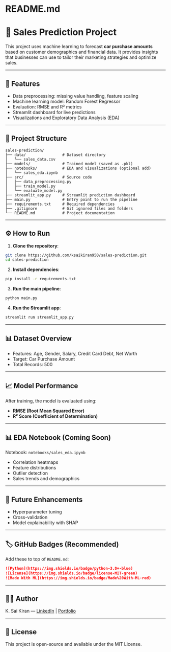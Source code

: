 # README.md
# 🧠 Sales Prediction Project

This project uses machine learning to forecast **car purchase amounts** based on customer demographics and financial data. It provides insights that businesses can use to tailor their marketing strategies and optimize sales.

---

## 🚀 Features
- Data preprocessing: missing value handling, feature scaling
- Machine learning model: Random Forest Regressor
- Evaluation: RMSE and R² metrics
- Streamlit dashboard for live predictions
- Visualizations and Exploratory Data Analysis (EDA)

---

## 📁 Project Structure
```
sales-prediction/
├── data/                # Dataset directory
│   └── sales_data.csv
├── models/              # Trained model (saved as .pkl)
├── notebooks/           # EDA and visualizations (optional add)
│   └── sales_eda.ipynb
├── src/                 # Source code
│   ├── data_preprocessing.py
│   ├── train_model.py
│   └── evaluate_model.py
├── streamlit_app.py     # Streamlit prediction dashboard
├── main.py              # Entry point to run the pipeline
├── requirements.txt     # Required dependencies
├── .gitignore           # Git ignored files and folders
└── README.md            # Project documentation
```

---

## ⚙️ How to Run

1. **Clone the repository**:
```bash
git clone https://github.com/ksaikiran950/sales-prediction.git
cd sales-prediction
```

2. **Install dependencies**:
```bash
pip install -r requirements.txt
```

3. **Run the main pipeline**:
```bash
python main.py
```

4. **Run the Streamlit app**:
```bash
streamlit run streamlit_app.py
```

---

## 📊 Dataset Overview
- Features: Age, Gender, Salary, Credit Card Debt, Net Worth
- Target: Car Purchase Amount
- Total Records: 500

---

## 📈 Model Performance
After training, the model is evaluated using:
- **RMSE (Root Mean Squared Error)**
- **R² Score (Coefficient of Determination)**

---

## 📊 EDA Notebook (Coming Soon)
Notebook: `notebooks/sales_eda.ipynb`
- Correlation heatmaps
- Feature distributions
- Outlier detection
- Sales trends and demographics

---

## 🧹 Future Enhancements
- Hyperparameter tuning
- Cross-validation
- Model explainability with SHAP

---

## 🏷️ GitHub Badges (Recommended)
Add these to top of `README.md`:
```md
![Python](https://img.shields.io/badge/python-3.8+-blue)
![License](https://img.shields.io/badge/license-MIT-green)
![Made With ML](https://img.shields.io/badge/Made%20With-ML-red)
```

---

## 👨‍💻 Author
K. Sai Kiran — [LinkedIn](https://www.linkedin.com) | [Portfolio](https://your-portfolio-link.com)

---

## 📄 License
This project is open-source and available under the MIT License.
